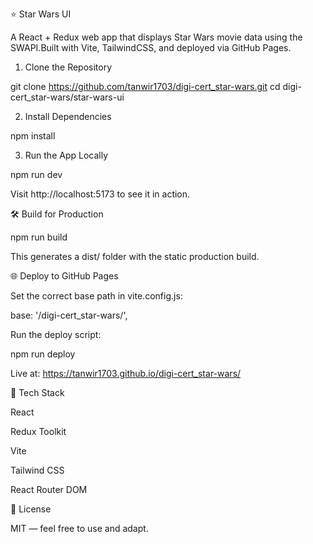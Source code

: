 ⭐ Star Wars UI

A React + Redux web app that displays Star Wars movie data using the SWAPI.Built with Vite, TailwindCSS, and deployed via GitHub Pages.


1. Clone the Repository

git clone https://github.com/tanwir1703/digi-cert_star-wars.git
cd digi-cert_star-wars/star-wars-ui

2. Install Dependencies

npm install

3. Run the App Locally

npm run dev

Visit http://localhost:5173 to see it in action.

🛠 Build for Production

npm run build

This generates a dist/ folder with the static production build.

🌐 Deploy to GitHub Pages

Set the correct base path in vite.config.js:

base: '/digi-cert_star-wars/',

Run the deploy script:

npm run deploy

Live at: https://tanwir1703.github.io/digi-cert_star-wars/

🔪 Tech Stack

React

Redux Toolkit

Vite

Tailwind CSS

React Router DOM

📄 License

MIT — feel free to use and adapt.
